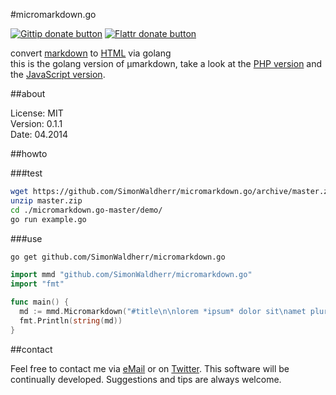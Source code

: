 #micromarkdown.go

[![Gittip donate button](http://img.shields.io/gittip/bevry.png)](https://www.gittip.com/SimonWaldherr/ "Donate weekly to this project using Gittip") [![Flattr donate button](https://raw.github.com/balupton/flattr-buttons/master/badge-89x18.gif)](https://flattr.com/submit/auto?user_id=SimonWaldherr&url=http%3A%2F%2Fgithub.com%2FSimonWaldherr%2FmicromarkdownGo "Donate monthly to this project using Flattr")

convert [markdown](http://en.wikipedia.org/wiki/Markdown) to [HTML](http://en.wikipedia.org/wiki/HTML) via golang  
this is the golang version of µmarkdown, take a look at the
[PHP version](https://github.com/SimonWaldherr/micromarkdown.php) and the
[JavaScript version](https://github.com/SimonWaldherr/micromarkdown.js).

##about

License:   MIT  
Version: 0.1.1  
Date:  04.2014  

##howto

###test

```sh
wget https://github.com/SimonWaldherr/micromarkdown.go/archive/master.zip --no-check-certificate
unzip master.zip
cd ./micromarkdown.go-master/demo/
go run example.go
```

###use

```sh
go get github.com/SimonWaldherr/micromarkdown.go
```

```go
import mmd "github.com/SimonWaldherr/micromarkdown.go"
import "fmt"

func main() {
  md := mmd.Micromarkdown("#title\n\nlorem *ipsum* dolor sit\namet pluribus **procrastinatio**\n")
  fmt.Println(string(md))
}
```

##contact

Feel free to contact me via [eMail](mailto:contact@simonwaldherr.de) or on [Twitter](http://twitter.com/simonwaldherr). This software will be continually developed. Suggestions and tips are always welcome.
